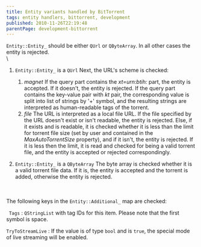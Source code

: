 ```yaml
---
title: Entity variants handled by BitTorrent
tags: entity handlers, bittorrent, development
published: 2010-11-26T22:19:48
parentPage: development-bittorrent
---
```


`Entity::Entity_` should be either `QUrl` or `QByteArray`. In all other
cases the entity is rejected.\
\

1.  `Entity::Entity_` is a `QUrl` Next, the URL's scheme is checked:
    1.  *magnet* If the query part contains the *xt=urn:btih:* part, the
        entity is accepted. If it doesn't, the entity is rejected. If
        the query part contains the key-value pair with *kt* pair, the
        corresponding value is split into list of strings by '+' symbol,
        and the resulting strings are interpreted as human-readable tags
        of the torrent.
    2.  *file* The URL is interpreted as a local file URL. If the file
        specified by the URL doesn't exist or isn't readable, the entity
        is rejected. Else, if it exists and is readable, it is checked
        whether it is less than the limit for torrent file size (set by
        user and contained in the *MaxAutoTorrentSize* property), and if
        it isn't, the entity is rejected. If it is less then the limit,
        it is read and checked for being a valid torrent file, and the
        entity is accepted or rejected correspondingly.

2.  `Entity::Entity_` is a `QByteArray` The byte array is checked
    whether it is a valid torrent file data. If it is, the entity is
    accepted and the torrent is added, otherwise the entity is rejected.

\
\
The following keys in the `Entity::Additional_` map are checked:

` Tags`
:   `QStringList` with tag IDs for this item. Please note that the first
    symbol is space.

`TryToStreamLive`
:   If the value is of type `bool` and is `true`, the special mode of
    live streaming will be enabled.
